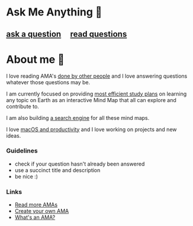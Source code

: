 # Ask Me Anything 💬

## [ask a question](../../issues/new) &nbsp;&nbsp;&nbsp; [read questions](../../issues?q=is%3Aissue+is%3Aclosed+sort%3Aupdated-desc)

# About me 👋

I love reading AMA's [done by other people](https://github.com/sindresorhus/amas) and I love answering questions whatever those questions may be.

I am currently focused on providing [most efficient study plans](https://github.com/nikitavoloboev/knowledge-map) on learning any topic on Earth as an interactive Mind Map that all can explore and contribute to. 

I am also building [a search engine](https://github.com/nikitavoloboev/knowledge-map-search-engine) for all these mind maps. 

I love [macOS and productivity](https://github.com/nikitavoloboev/my-mac-os) and I love working on projects and new ideas.

### Guidelines

- check if your question hasn't already been answered
- use a succinct title and description
- be nice :)

### Links

- [Read more AMAs](https://github.com/sindresorhus/amas)
- [Create your own AMA](https://github.com/sindresorhus/amas/blob/master/create-ama.md)
- [What's an AMA?](https://en.wikipedia.org/wiki/Reddit#IAmA_and_AMA)
